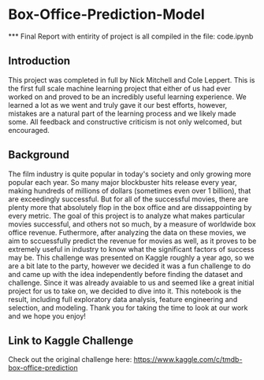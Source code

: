 # Box-Office-Prediction-Model
*** Final Report with entirity of project is all compiled in the file: code.ipynb

## Introduction
This project was completed in full by Nick Mitchell and Cole Leppert. This is the first full scale machine learning project that either of us had ever worked on and proved to be an incredibly useful learning experience. We learned a lot as we went and truly gave it our best efforts, however, mistakes are a natural part of the learning process and we likely made some. All feedback and constructive criticism is not only welcomed, but encouraged.


## Background
The film industry is quite popular in today's society and only growing more popular each year. So many major blockbuster hits release every year, making hundreds of millions of dollars (sometimes even over 1 billion), that are exceedingly successful. But for all of the successful movies, there are plenty more that absolutely flop in the box office and are dissappointing by every metric. The goal of this project is to analyze what makes particular movies successful, and others not so much, by a measure of worldwide box office revenue. Futhermore, after analyzing the data on these movies, we aim to sccuessfully predict the revenue for movies as well, as it proves to be extremely useful in industry to know what the significant factors of success may be. This challenge was presented on Kaggle roughly a year ago, so we are a bit late to the party, however we decided it was a fun challenge to do and came up with the idea independently before finding the dataset and challenge. Since it was already avaiable to us and seemed like a great initial project for us to take on, we decided to dive into it. This notebook is the result, including full exploratory data analysis, feature engineering and selection, and modeling. Thank you for taking the time to look at our work and we hope you enjoy!


## Link to Kaggle Challenge
Check out the original challenge here:
https://www.kaggle.com/c/tmdb-box-office-prediction
